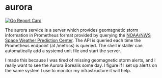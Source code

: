 # aurora

[![Go Report Card](https://goreportcard.com/badge/github.com/devries/aurora)](https://goreportcard.com/report/github.com/devries/aurora)

The aurora service is a server which provides geomagnetic storm
information in Prometheus format provided by querying the [NOAA/NWS Space
Weather Prediction Center](https://www.swpc.noaa.gov/). The API is queried each
time the Prometheus endpoint (at /metrics) is queried. The shell installer can
automatically add a systemd unit file and start the server.

I made this because I was tired of missing geomagnetic storm alerts, and I
really want to see the Aurora Borealis some day. I figure if I set up alerts
on the same system I use to monitor my infrastructure it will help.
